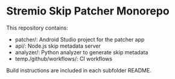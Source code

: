 # Stremio Skip Patcher Monorepo

This repository contains:
- patcher/: Android Studio project for the patcher app
- api/: Node.js skip metadata server
- analyzer/: Python analyzer to generate skip metadata
- temp./github/workflows/: CI workflows

Build instructions are included in each subfolder README.
